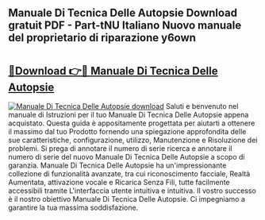 ## Manuale Di Tecnica Delle Autopsie Download gratuit PDF - Part-tNU Italiano Nuovo manuale del proprietario di riparazione y6own

# <h2><a href="http://dfbcn2.blite.top/?on=Manuale+Di+Tecnica+Delle+Autopsie">🔗Download 👉🔴 Manuale Di Tecnica Delle Autopsie</a></h2>

[![Manuale Di Tecnica Delle Autopsie download](https://i.imgur.com/lujVjoI.png)](http://dfbcn2.blite.top/?on=Manuale+Di+Tecnica+Delle+Autopsie)
Saluti e benvenuto nel manuale di Istruzioni per il tuo Manuale Di Tecnica Delle Autopsie appena acquistato. Questa guida è appositamente progettata per aiutarti a ottenere il massimo dal tuo Prodotto fornendo una spiegazione approfondita delle sue caratteristiche, configurazione, utilizzo, Manutenzione e Risoluzione dei problemi. Si prega di annotare il numero di serie ricerca e annotare il numero di serie del nuovo Manuale Di Tecnica Delle Autopsie a scopo di garanzia. Manuale Di Tecnica Delle Autopsie ha un'impressionante collezione di funzionalità avanzate, tra cui riconoscimento facciale, Realtà Aumentata, attivazione vocale e Ricarica Senza Fili, tutte facilmente accessibili tramite L'interfaccia utente intuitiva e intuitiva. Il vostro successo è il nostro obiettivo Manuale Di Tecnica Delle Autopsie. Ci impegniamo a garantire la tua massima soddisfazione.
